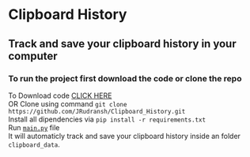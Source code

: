 # Clipboard History

## Track and save your clipboard history in your computer

### To run the project first download the code or clone the repo
To Download code [CLICK HERE](https://github.com/JRudransh/Clipboard_History/archive/master.zip) <br> 
OR Clone using command `git clone https://github.com/JRudransh/Clipboard_History.git` <br>
Install all dipendencies via `pip install -r requirements.txt` <br>
Run [`main.py`](https://github.com/JRudransh/Clipboard_History/blob/master/main.py) file <br>
It will automaticly track and save your clipboard history inside an folder `clipboard_data`.
